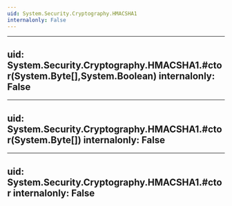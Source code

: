 ```yaml
---
uid: System.Security.Cryptography.HMACSHA1
internalonly: False
---
```


---
uid: System.Security.Cryptography.HMACSHA1.#ctor(System.Byte[],System.Boolean)
internalonly: False
---

---
uid: System.Security.Cryptography.HMACSHA1.#ctor(System.Byte[])
internalonly: False
---

---
uid: System.Security.Cryptography.HMACSHA1.#ctor
internalonly: False
---
